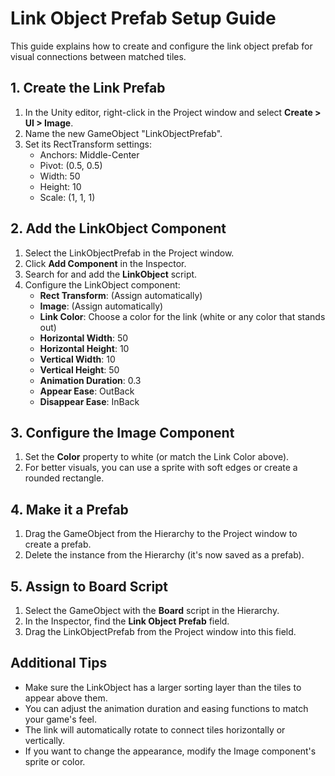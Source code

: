 # Link Object Prefab Setup Guide

This guide explains how to create and configure the link object prefab for visual connections between matched tiles.

## 1. Create the Link Prefab

1. In the Unity editor, right-click in the Project window and select **Create > UI > Image**.
2. Name the new GameObject "LinkObjectPrefab".
3. Set its RectTransform settings:
   - Anchors: Middle-Center
   - Pivot: (0.5, 0.5)
   - Width: 50
   - Height: 10
   - Scale: (1, 1, 1)

## 2. Add the LinkObject Component

1. Select the LinkObjectPrefab in the Project window.
2. Click **Add Component** in the Inspector.
3. Search for and add the **LinkObject** script.
4. Configure the LinkObject component:
   - **Rect Transform**: (Assign automatically)
   - **Image**: (Assign automatically)
   - **Link Color**: Choose a color for the link (white or any color that stands out)
   - **Horizontal Width**: 50
   - **Horizontal Height**: 10
   - **Vertical Width**: 10
   - **Vertical Height**: 50
   - **Animation Duration**: 0.3
   - **Appear Ease**: OutBack
   - **Disappear Ease**: InBack

## 3. Configure the Image Component

1. Set the **Color** property to white (or match the Link Color above).
2. For better visuals, you can use a sprite with soft edges or create a rounded rectangle.

## 4. Make it a Prefab

1. Drag the GameObject from the Hierarchy to the Project window to create a prefab.
2. Delete the instance from the Hierarchy (it's now saved as a prefab).

## 5. Assign to Board Script

1. Select the GameObject with the **Board** script in the Hierarchy.
2. In the Inspector, find the **Link Object Prefab** field.
3. Drag the LinkObjectPrefab from the Project window into this field.

## Additional Tips

- Make sure the LinkObject has a larger sorting layer than the tiles to appear above them.
- You can adjust the animation duration and easing functions to match your game's feel.
- The link will automatically rotate to connect tiles horizontally or vertically.
- If you want to change the appearance, modify the Image component's sprite or color.
